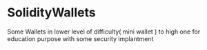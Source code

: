 # SolidityWallets
Some Wallets in lower level of difficulty( mini wallet ) to high one for education purpose with some security implantment
